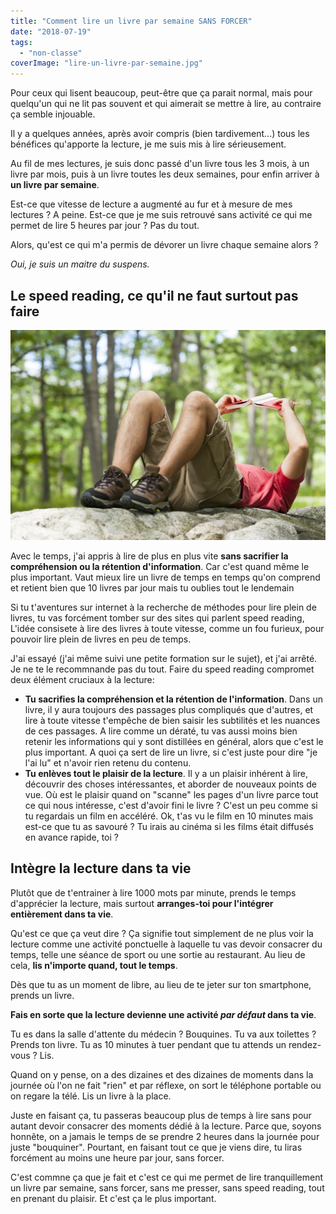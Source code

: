 ```yaml
---
title: "Comment lire un livre par semaine SANS FORCER"
date: "2018-07-19"
tags:
  - "non-classe"
coverImage: "lire-un-livre-par-semaine.jpg"
---
```


Pour ceux qui lisent beaucoup, peut-être que ça parait normal, mais pour quelqu'un qui ne lit pas souvent et qui aimerait se mettre à lire, au contraire ça semble injouable.

Il y a quelques années, après avoir compris (bien tardivement...) tous les bénéfices qu'apporte la lecture, je me suis mis à lire sérieusement.<!--more-->

Au fil de mes lectures, je suis donc passé d'un livre tous les 3 mois, à un livre par mois, puis à un livre toutes les deux semaines, pour enfin arriver à **un livre par semaine**.

Est-ce que vitesse de lecture a augmenté au fur et à mesure de mes lectures ? A peine. Est-ce que je me suis retrouvé sans activité ce qui me permet de lire 5 heures par jour ? Pas du tout.

Alors, qu'est ce qui m'a permis de dévorer un livre chaque semaine alors ?

_Oui, je suis un maitre du suspens._

## Le speed reading, ce qu'il ne faut surtout pas faire

![](images/lire-a-l-envers.jpg)

Avec le temps, j'ai appris à lire de plus en plus vite **sans sacrifier la compréhension ou la rétention d'information**. Car c'est quand même le plus important. Vaut mieux lire un livre de temps en temps qu'on comprend et retient bien que 10 livres par jour mais tu oublies tout le lendemain

Si tu t'aventures sur internet à la recherche de méthodes pour lire plein de livres, tu vas forcément tomber sur des sites qui parlent speed reading, L'idée consisete à lire des livres à toute vitesse, comme un fou furieux, pour pouvoir lire plein de livres en peu de temps.

J'ai essayé (j'ai même suivi une petite formation sur le sujet), et j'ai arrêté. Je ne te le recommnande pas du tout. Faire du speed reading compromet deux élément cruciaux à la lecture:

- **Tu sacrifies la compréhension et la rétention de l'information**. Dans un livre, il y aura toujours des passages plus compliqués que d'autres, et lire à toute vitesse t'empêche de bien saisir les subtilités et les nuances de ces passages. A lire comme un dératé, tu vas aussi moins bien retenir les informations qui y sont distillées en général, alors que c'est le plus important. A quoi ça sert de lire un livre, si c'est juste pour dire "je l'ai lu" et n'avoir rien retenu du contenu.
- **Tu enlèves tout le plaisir de la lecture**. Il y a un plaisir inhérent à lire, découvrir des choses intéressantes, et aborder de nouveaux points de vue. Où est le plaisir quand on "scanne" les pages d'un livre parce tout ce qui nous intéresse, c'est d'avoir fini le livre ? C'est un peu comme si tu regardais un film en accéléré. Ok, t'as vu le film en 10 minutes mais est-ce que tu as savouré ? Tu irais au cinéma si les films était diffusés en avance rapide, toi ?

## Intègre la lecture dans ta vie

Plutôt que de t'entrainer à lire 1000 mots par minute, prends le temps d'apprécier la lecture, mais surtout **arranges-toi pour l'intégrer entièrement dans ta vie**.

Qu'est ce que ça veut dire ? Ça signifie tout simplement de ne plus voir la lecture comme une activité ponctuelle à laquelle tu vas devoir consacrer du temps, telle une séance de sport ou une sortie au restaurant. Au lieu de cela, **lis n'importe quand, tout le temps**.

Dès que tu as un moment de libre, au lieu de te jeter sur ton smartphone, prends un livre.

**Fais en sorte que la lecture devienne une activité _par défaut_ dans ta vie**.

Tu es dans la salle d'attente du médecin ? Bouquines. Tu va aux toilettes ? Prends ton livre. Tu as 10 minutes à tuer pendant que tu attends un rendez-vous ? Lis.

Quand on y pense, on a des dizaines et des dizaines de moments dans la journée où l'on ne fait "rien" et par réflexe, on sort le téléphone portable ou on regare la télé. Lis un livre à la place.

Juste en faisant ça, tu passeras beaucoup plus de temps à lire sans pour autant devoir consacrer des moments dédié à la lecture. Parce que, soyons honnête, on a jamais le temps de se prendre 2 heures dans la journée pour juste "bouquiner". Pourtant, en faisant tout ce que je viens dire, tu liras forcément au moins une heure par jour, sans forcer.

C'est commne ça que je fait et c'est ce qui me permet de lire tranquillement un livre par semaine, sans forcer, sans me presser, sans speed reading, tout en prenant du plaisir. Et c'est ça le plus important.
